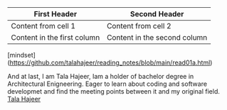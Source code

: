 
First Header | Second Header
------------ | -------------
Content from cell 1 | Content from cell 2
Content in the first column | Content in the second column


[mindset] (https://github.com/talahajeer/reading_notes/blob/main/read01a.html)


And at last, I am Tala Hajeer, Iam a holder of bachelor degree in Architectural Enigneering. Eager to learn about coding and software developmet and find the meeting points between it and my original field.
[Tala Hajeer](https://github.com/talahajeer) 
